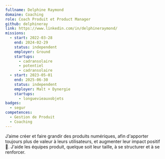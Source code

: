 ```yaml
---
fullname: Delphine Raymond
domaine: Coaching
role: Coach Produit et Product Manager
github: delphineray
link: https://www.linkedin.com/in/delphineraymond/
missions:
  - start: 2022-03-28
    end: 2024-02-29
    status: independent
    employer: Ground
    startups:
      - cadransolaire
      - potentiel
      - cadransolaire
  - start: 2023-05-01
    end: 2025-06-30
    status: independent
    employer: Malt + Dynergie
    startups:
      - longuevieauxobjets
badges:
  - segur
competences:
  - Gestion de Produit
  - Coaching
---
```


J’aime créer et faire grandir des produits numériques, afin d'apporter toujours plus de valeur à leurs utilisateurs, et augmenter leur impact positif 🌳.
J'aide les équipes produit, quelque soit leur taille, à se structurer et à se renforcer.

